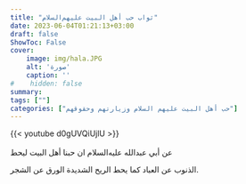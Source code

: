 ```yaml
---
title: "ثواب حب أهل البيت عليهم‌السلام"
date: 2023-06-04T01:21:13+03:00
draft: false
ShowToc: False
cover:
    image: img/hala.JPG
    alt: 'صورة'
    caption: ''
#    hidden: false
summary: 
tags: [""]
categories: ["حب أهل البيت عليهم السلام وزيارتهم وحقوقهم"]
---
```

{{< youtube d0gUVQiUjlU >}}  
 <br>
عن أبي عبدالله عليه‌السلام ان حبنا أهل البيت ليحط
 
الذنوب عن العباد كما يحط الريح الشديدة الورق عن الشجر.


